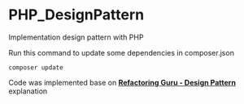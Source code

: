 # PHP_DesignPattern
Implementation design pattern with PHP

Run this command to update some dependencies in composer.json
```
composer update
```

Code was implemented base on **[Refactoring Guru - Design Pattern](https://refactoring.guru/design-patterns)** explanation